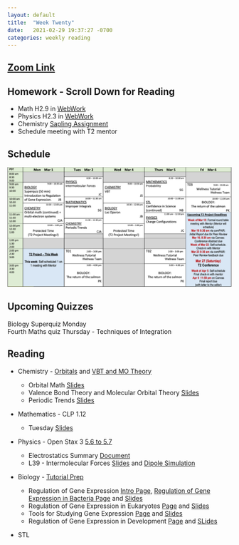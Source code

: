 ```yaml
---
layout: default
title:  "Week Twenty"
date:   2021-02-29 19:37:27 -0700
categories: weekly reading
---
```

## [Zoom Link](https://ubc.zoom.us/j/69489092134?pwd=ZTRxOFNmRmNVT3NpWVhmV0VDTEpyUT09)

## Homework - Scroll Down for Reading
- Math H2.9 in [WebWork](https://webwork.elearning.ubc.ca/webwork2/2020W1-2_SCIE_010_001/)
- Physics H2.3 in [WebWork](https://webwork.elearning.ubc.ca/webwork2/2020W1-2_SCIE_010_001/)
- Chemistry [Sapling Assignment](https://canvas.ubc.ca/courses/62920/assignments/846976)
- Schedule meeting with T2 mentor


## Schedule

![Week Twenty Schedule](/assets/w20schedule.png)

## Upcoming Quizzes

<!-- Sixth Biology quiz Monday - Amino Acids     -->
Biology Superquiz Monday     
Fourth Maths quiz Thursday - Techniques of Integration    
<!-- First Maths test Thursday - All Integration Covered so far      -->
<!-- Second Physics quiz Thursday/Friday - Waves Classical and Quantum     -->
<!-- Second Chemistry quiz Thursday/Friday - Intermolecular Forces and Quantum    -->

## Reading

- Chemistry - [Orbitals](https://chem.libretexts.org/Bookshelves/General_Chemistry/Map%3A_General_Chemistry_(Petrucci_et_al.)/08%3A_Electrons_in_Atoms) and [VBT and MO Theory](https://canvas.ubc.ca/courses/62920/files/13173415?module_item_id=2970686)
    - Orbital Math [Slides](https://canvas.ubc.ca/courses/62920/files/12882773?wrap=1)
    - Valence Bond Theory and Molecular Orbital Theory [Slides](https://canvas.ubc.ca/courses/62920/files/13173314/download?download_frd=1)
    - Periodic Trends [Slides](https://canvas.ubc.ca/courses/62920/files/12882773?wrap=1)

	
- Mathematics - <!-- 7 on [Active Calculus](https://activecalculus.org/) and -->CLP 1.12
    - Tuesday [Slides](https://canvas.ubc.ca/courses/62921/files/13320356?wrap=1)


- Physics - <!--[Waves on WebWork](https://webwork.elearning.ubc.ca/webwork2/2020W1-2_SCIE_010_001/) -->Open Stax 3 [5.6 to 5.7](https://openstax.org/books/university-physics-volume-3/pages/5-1-invariance-of-physical-laws)<!-- Vol. 1 Ch. 16, 18, Vol. 3 Ch. 3.1 and 3.2 -->
    - Electrostatics Summary [Document](https://canvas.ubc.ca/courses/62922/files/13309838?wrap=1)
    - L39 - Intermolecular Forces [Slides](https://canvas.ubc.ca/courses/62922/files/13308241?wrap=1) and [Dipole Simulation](https://canvas.ubc.ca/courses/62922/files/13306690?wrap=1)


- Biology - [Tutorial Prep](https://canvas.ubc.ca/courses/62806/pages/tutorials-in-silico-pcr-primer-design-and-)
    - Regulation of Gene Expression [Intro Page](https://canvas.ubc.ca/courses/62806/pages/introduction-to-regulation-of-gene-expression?module_item_id=2061824), [Regulation of Gene Expression in Bacteria Page](https://canvas.ubc.ca/courses/62806/pages/regulation-of-gene-expression-in-bacteria-lac-operon?module_item_id=1883068) and [Slides](https://canvas.ubc.ca/courses/62806/files/8411653/download?wrap=1)
    - Regulation of Gene Expression in Eukaryotes [Page](https://canvas.ubc.ca/courses/62806/pages/regulation-of-gene-expression-in-eukaryotes?module_item_id=1883069) and [Slides](https://canvas.ubc.ca/courses/62806/files/8415075/download?wrap=1)
    - Tools for Studying Gene Expression [Page](https://canvas.ubc.ca/courses/62806/pages/tools-for-studying-gene-expression?module_item_id=1883070) and [Slides](https://canvas.ubc.ca/courses/62806/files/8412138/download?wrap=1)
    - Regulation of Gene Expression in Development [Page](https://canvas.ubc.ca/courses/62806/pages/regulation-of-gene-expression-in-development?module_item_id=1883071) and [SLides](https://canvas.ubc.ca/courses/62806/files/8415149/download?wrap=1)


- STL